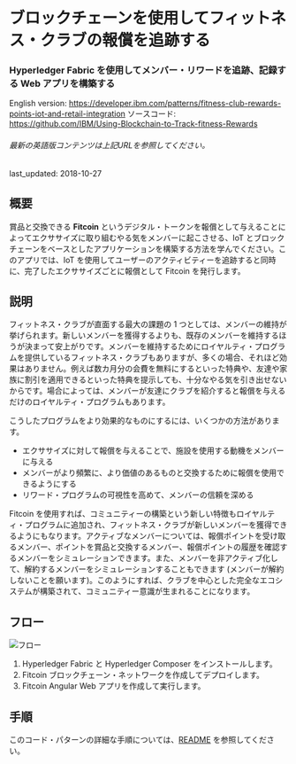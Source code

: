 # ブロックチェーンを使用してフィットネス・クラブの報償を追跡する

### Hyperledger Fabric を使用してメンバー・リワードを追跡、記録する Web アプリを構築する

English version: https://developer.ibm.com/patterns/fitness-club-rewards-points-iot-and-retail-integration
  ソースコード: https://github.com/IBM/Using-Blockchain-to-Track-fitness-Rewards

###### 最新の英語版コンテンツは上記URLを参照してください。
last_updated:	2018-10-27

 
## 概要

賞品と交換できる **Fitcoin** というデジタル・トークンを報償として与えることによってエクササイズに取り組むやる気をメンバーに起こさせる、IoT とブロックチェーンをベースとしたアプリケーションを構築する方法を学んでください。このアプリでは、IoT を使用してユーザーのアクティビティーを追跡すると同時に、完了したエクササイズごとに報償として Fitcoin を発行します。

## 説明

フィットネス・クラブが直面する最大の課題の 1 つとしては、メンバーの維持が挙げられます。新しいメンバーを獲得するよりも、既存のメンバーを維持するほうが決まって安上がりです。メンバーを維持するためにロイヤルティ・プログラムを提供しているフィットネス・クラブもありますが、多くの場合、それほど効果はありません。例えば数カ月分の会費を無料にするといった特典や、友達や家族に割引を適用できるといった特典を提示しても、十分なやる気を引き出せないからです。場合によっては、メンバーが友達にクラブを紹介すると報償を与えるだけのロイヤルティ・プログラムもあります。

こうしたプログラムをより効果的なものにするには、いくつかの方法があります。

* エクササイズに対して報償を与えることで、施設を使用する動機をメンバーに与える
* メンバーがより頻繁に、より価値のあるものと交換するために報償を使用できるようにする
* リワード・プログラムの可視性を高めて、メンバーの信頼を深める

Fitcoin を使用すれば、コミュニティーの構築という新しい特徴もロイヤルティ・プログラムに追加され、フィットネス・クラブが新しいメンバーを獲得できるようにもなります。アクティブなメンバーについては、報償ポイントを受け取るメンバー、ポイントを賞品と交換するメンバー、報償ポイントの履歴を確認するメンバーをシミュレーションできます。また、メンバーを非アクティブ化して、解約するメンバーをシミュレーションすることもできます (メンバーが解約しないことを願います)。このようにすれば、クラブを中心とした完全なエコシステムが構築されて、コミュニティー意識が生まれることになります。

## フロー

![フロー](../../images/Flow-fitcoin-architecture-2.png)

1. Hyperledger Fabric と Hyperledger Composer をインストールします。
1. Fitcoin ブロックチェーン・ネットワークを作成してデプロイします。
1. Fitcoin Angular Web アプリを作成して実行します。

## 手順

このコード・パターンの詳細な手順については、[README](https://github.com/IBM/Using-Blockchain-to-Track-fitness-Rewards/blob/master/README.md) を参照してください。
